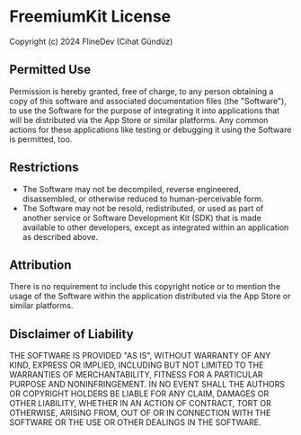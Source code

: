 # FreemiumKit License

Copyright (c) 2024 FlineDev (Cihat Gündüz)


## Permitted Use

Permission is hereby granted, free of charge, to any person obtaining a copy
of this software and associated documentation files (the "Software"), to use
the Software for the purpose of integrating it into applications that will be
distributed via the App Store or similar platforms. Any common actions for these
applications like testing or debugging it using the Software is permitted, too.


## Restrictions

- The Software may not be decompiled, reverse engineered, disassembled, or
otherwise reduced to human-perceivable form.
- The Software may not be resold, redistributed, or used as part of another service
or Software Development Kit (SDK) that is made available to other developers,
except as integrated within an application as described above.


## Attribution

There is no requirement to include this copyright notice or to mention the usage of
the Software within the application distributed via the App Store or similar platforms.


## Disclaimer of Liability

THE SOFTWARE IS PROVIDED "AS IS", WITHOUT WARRANTY OF ANY KIND, EXPRESS OR
IMPLIED, INCLUDING BUT NOT LIMITED TO THE WARRANTIES OF MERCHANTABILITY,
FITNESS FOR A PARTICULAR PURPOSE AND NONINFRINGEMENT. IN NO EVENT SHALL THE
AUTHORS OR COPYRIGHT HOLDERS BE LIABLE FOR ANY CLAIM, DAMAGES OR OTHER
LIABILITY, WHETHER IN AN ACTION OF CONTRACT, TORT OR OTHERWISE, ARISING FROM,
OUT OF OR IN CONNECTION WITH THE SOFTWARE OR THE USE OR OTHER DEALINGS IN THE
SOFTWARE.
